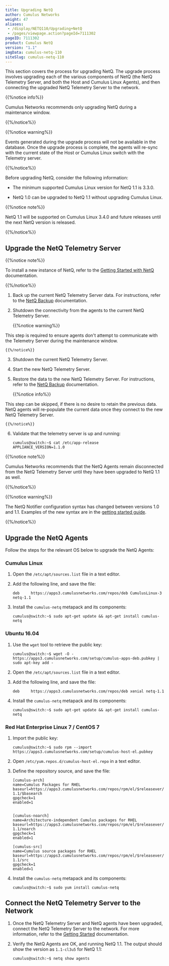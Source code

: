 ```yaml
---
title: Upgrading NetQ
author: Cumulus Networks
weight: 47
aliases:
 - /display/NETQ110/Upgrading+NetQ
 - /pages/viewpage.action?pageId=7111302
pageID: 7111302
product: Cumulus NetQ
version: "1.1"
imgData: cumulus-netq-110
siteSlug: cumulus-netq-110
---
```

This section covers the process for upgrading NetQ. The upgrade process
involves upgrading each of the various components of NetQ (the NetQ
Telemetry Server, and both the Host and Cumulus Linux Agents), and then
connecting the upgraded NetQ Telemetry Server to the network.

{{%notice info%}}

Cumulus Networks recommends only upgrading NetQ during a maintenance
window.

{{%/notice%}}

{{%notice warning%}}

Events generated during the upgrade process will not be available in the
database. Once the upgrade process is complete, the agents will re-sync
with the current state of the Host or Cumulus Linux switch with the
Telemetry server.

{{%/notice%}}

Before upgrading NetQ, consider the following information:

  - The minimum supported Cumulus Linux version for NetQ 1.1 is 3.3.0.

  - NetQ 1.0 can be upgraded to NetQ 1.1 without upgrading Cumulus
    Linux.

{{%notice note%}}

NetQ 1.1 will be supported on Cumulus Linux 3.4.0 and future releases
until the next NetQ version is released.

{{%/notice%}}

## Upgrade the NetQ Telemetry Server</span>

{{%notice note%}}

To install a new instance of NetQ, refer to the [Getting Started with NetQ](/version/cumulus-netq-110/Getting-Started-with-NetQ/)
documentation.

{{%/notice%}}

1.  Back up the current NetQ Telemetry Server data. For instructions,
    refer to the [NetQ Backup](/version/cumulus-netq-110/Restoring-from-Backups-with-NetQ/)
    documentation.

2.  Shutdown the connectivity from the agents to the current NetQ
    Telemetry Server.
    
    {{%notice warning%}}
    
This step is required to ensure agents don't attempt to communicate
with the Telemetry Server during the maintenance window.

    {{%/notice%}}

3.  Shutdown the current NetQ Telemetry Server.

4.  Start the new NetQ Telemetry Server.

5.  Restore the data to the new NetQ Telemetry Server. For instructions,
    refer to the [NetQ
    Backup](/version/cumulus-netq-110/Restoring-from-Backups-with-NetQ/)
    documentation.
    
    {{%notice info%}}
    
This step can be skipped, if there is no desire to retain the
previous data. NetQ agents will re-populate the current data once
they connect to the new NetQ Telemetry Server.

    {{%/notice%}}

6.  Validate that the telemetry server is up and running:
    
        cumulus@switch:~$ cat /etc/app-release
        APPLIANCE_VERSION=1.1.0

{{%notice note%}}

Cumulus Networks recommends that the NetQ Agents remain disconnected
from the NetQ Telemetry Server until they have been upgraded to NetQ 1.1
as well.

{{%/notice%}}

{{%notice warning%}}

The NetQ Notifier configuration syntax has changed between versions 1.0
and 1.1. Examples of the new syntax are in the [getting started guide](/version/cumulus-netq-110/Getting-Started-with-NetQ/).

{{%/notice%}}

## Upgrade the NetQ Agents</span>

Follow the steps for the relevant OS below to upgrade the NetQ Agents:

### Cumulus Linux</span>

1.  Open the `/etc/apt/sources.list` file in a text editor.

2.  Add the following line, and save the file:
    
        deb     https://apps3.cumulusnetworks.com/repos/deb CumulusLinux-3 netq-1.1

3.  Install the `cumulus-netq` metapack and its components:
    
        cumulus@switch:~$ sudo apt-get update && apt-get install cumulus-netq

### Ubuntu 16.04</span>

1.  Use the `wget` tool to retrieve the public key:
    
        cumulus@switch:~$ wget -O - https://apps3.cumulusnetworks.com/setup/cumulus-apps-deb.pubkey | sudo apt-key add -

2.  Open the `/etc/apt/sources.list` file in a text editor.

3.  Add the following line, and save the file:
    
        deb     https://apps3.cumulusnetworks.com/repos/deb xenial netq-1.1

4.  Install the `cumulus-netq` metapack and its components:
    
        cumulus@switch:~$ sudo apt-get update && apt-get install cumulus-netq

### Red Hat Enterprise Linux 7 / CentOS 7</span>

1.  Import the public key:
    
        cumulus@switch:~$ sudo rpm --import https://apps3.cumulusnetworks.com/setup/cumulus-host-el.pubkey

2.  Open `/etc/yum.repos.d/cumulus-host-el.repo` in a text editor.

3.  Define the repository source, and save the file:
    
        [cumulus-arch]
        name=Cumulus Packages for RHEL
        baseurl=https://apps3.cumulusnetworks.com/repos/rpm/el/$releasever/netq-1.1/$basearch
        gpgcheck=1
        enabled=1
         
         
        [cumulus-noarch]
        name=Architecture-independent Cumulus packages for RHEL
        baseurl=https://apps3.cumulusnetworks.com/repos/rpm/el/$releasever/netq-1.1/noarch
        gpgcheck=1
        enabled=1
         
        [cumulus-src]
        name=Cumulus source packages for RHEL
        baseurl=https://apps3.cumulusnetworks.com/repos/rpm/el/$releasever/netq-1.1/src
        gpgcheck=1
        enabled=1

4.  Install the `cumulus-netq` metapack and its components:
    
        cumulus@switch:~$ sudo yum install cumulus-netq

## Connect the NetQ Telemetry Server to the Network</span>

1.  Once the NetQ Telemetry Server and NetQ agents have been upgraded,
    connect the NetQ Telemetry Server to the network. For more
    information, refer to the [Getting Started](/version/cumulus-netq-110/Getting-Started-with-NetQ/)
    documentation.

2.  Verify the NetQ Agents are OK, and running NetQ 1.1. The output
    should show the version as `1.1-cl3u5` for NetQ 1.1:
    
        cumulus@switch:~$ netq show agents


